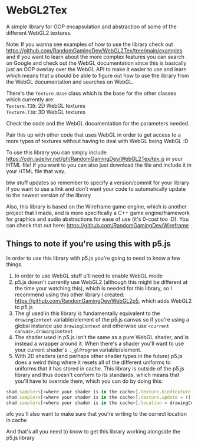 # WebGL2Tex
A simple library for OOP encapsulation and abstraction of some of the different WebGL2 textures.

Note: If you wanna see examples of how to use the library check out https://github.com/RandomGamingDev/WebGL2Tex/tree/main/examples and if you want to learn about the more complex features you can search on Google and check out the WebGL documentation since this is basically just an OOP overlay over the WebGL API to make it easier to use and learn which means that u should be able to figure out how to use the library from the WebGL documentation and searches on WebGL.

There's the `Texture.Base` class which is the base for the other classes which currently are: <br/>
`Texture.T2D`: 2D WebGL textures <br/>
`Texture.T3D`: 3D WebGL textures <br/>

Check the code and the WebGL documentation for the parameters needed.

Pair this up with other code that uses WebGL in order to get access to a more types of textures without having to deal with WebGL being WebGL :D

To use this library you can simply include https://cdn.jsdelivr.net/gh/RandomGamingDev/WebGL2Tex/tex.js in your HTML file! If you want to you can also just download the file and include it in your HTML file that way.

btw stuff updates so remember to specify a version/commit for your library if you want to use a link and don't want your code to automatically update to the newest version of the library

Also, this library is based on the Wireframe game engine, which is another project that I made, and is more specifically a C++ game engine/framework for graphics and audio abstractions for ease of use (it's 0-cost too :D). You can check that out here: https://github.com/RandomGamingDev/Wireframe

## Things to note if you're using this with p5.js
  In order to use this library with p5.js you're going to need to know a few things.
  1. In order to use WebGL stuff u'll need to enable WebGL mode
  2. p5.js doesn't currently use WebGL2 (although this might be different at the time your watching this), which is needed for this library, so I recommend using this other library I created: https://github.com/RandomGamingDev/WebGL2p5, which adds WebGL2 to p5.js
  3. The gl used in this library is fundamentally equivalent to the `drawingContext` variable/element of the p5.js canvas so if you're using a global instance use `drawingContext` and otherwise use `<current canvas>.drawingContext`
  4. The shader used in p5.js isn't the same as a pure WebGL shader, and is instead a wrapper around it. When there's a shader you'll want to use your current shader's `._glProgram` variable/element.
  5. With 2D shaders (and perhaps other shader types in the future) p5.js does a weird thing where it resets all of the different uniforms to uniforms that it has stored in cache. This library is outside of the p5.js library and thus doesn't conform to its standards, which means that you'll have to override them, which you can do by doing this:
  ```js
  shad.samplers[<where your shader is in the cache>].texture.bindTexture = () => null;
  shad.samplers[<where your shader is in the cache>].texture.update = () => null;
  shad.samplers[<where your shader is in the cache>].location = drawingContext.getUniformLocation(shad._glProgram, <the uniforms name>);
  ```
  ofc you'll also want to make sure that you're writing to the correct location in cache
  
  And that's all you need to know to get this library working alongside the p5.js library
